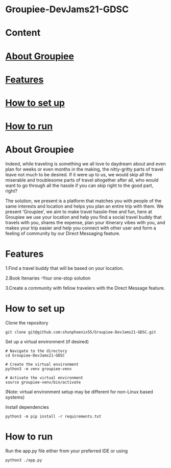 # Groupiee-DevJams21-GDSC
# Content
 # [About Groupiee](https://github.com/VaishnaviYRathod/Groupiee-DevJams21-GDSC/blob/main/README.md#about-groupiee)
# [Features](https://github.com/VaishnaviYRathod/Groupiee-DevJams21-GDSC/blob/main/README.md#features)
# [How to set up](https://github.com/VaishnaviYRathod/Groupiee-DevJams21-GDSC/blob/main/README.md#how-to-set-up)
# [How to run](https://github.com/VaishnaviYRathod/Groupiee-DevJams21-GDSC/blob/main/README.md#how-to-run)
# About Groupiee


Indeed, while traveling is something we all love to daydream about and even plan for weeks or even months in the making, the nitty-gritty parts of travel leave not much to be desired. If it were up to us, we would skip all the miserable and troublesome parts of travel altogether after all, who would want to go through all the hassle if you can skip right to the good part, right?

The solution, we present is a platform that matches you with people of the same interests and location and helps you plan an entire trip with them. We present ‘Groupiee’, we aim to make travel hassle-free and fun, here at Groupiee we use your location and help you find a social travel buddy that travels with you, shares the expense, plan your itinerary vibes with you, and makes your trip easier and help you connect with other user and form a feeling of community by our Direct Messaging feature.

# Features 
1.Find a travel buddy that will be based on your location.


2.Book Itenaries -Your one-stop solution


3.Create a community with fellow travelers with the Direct Message feature.

# How to set up
Clone the repository
```
git clone git@github.com:shunphoenix55/Groupiee-DevJams21-GDSC.git
```

Set up a virtual environment (if desired)
```
# Navigate to the directory
cd Groupiee-DevJams21-GDSC

# Create the virtual environment
python3 -m venv groupiee-venv

# Activate the virtual environment
source groupiee-venv/bin/activate
```
(Note: virtual environment setup may be different for non-Linux based systems)

Install dependencies
```
python3 -m pip install -r requirements.txt
```
# How to run
Run the app.py file either from your preferred IDE or using
```
python3 ./app.py
```
